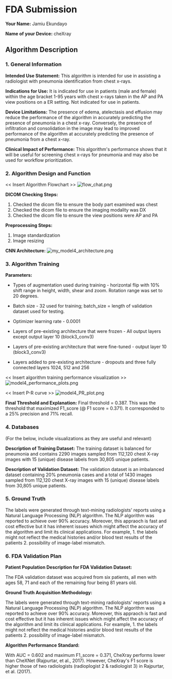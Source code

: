 # FDA  Submission

**Your Name:**  Jamiu Ekundayo

**Name of your Device:**  cheXray

## Algorithm Description 

### 1. General Information

**Intended Use Statement:** This algorithm is intended for use in assisting a radiologist with pneumonia identification from chest x-rays.

**Indications for Use:** It is indicated for use in patients (male and female) within the age bracket 1-95 years with chest x-rays taken in the AP and PA view positions on a ER setting. Not indicated for use in patients.  

**Device Limitations:** The presence of edema, atelectasis and effusion  may reduce the performance of the algorithm in accurately predicting the presence of pneumonia in a chest x-ray. Conversely, the presence of infiltration and consolidation in the image may lead to improved performance of the algorithm at accurately predicting the presence of pneumonia from a chest x-ray.  

**Clinical Impact of Performance:** This algorithm's performance shows that it will be useful for screening chest x-rays for pneumonia and may also be used for workflow prioritization. 

### 2. Algorithm Design and Function

<< Insert Algorithm Flowchart >>
![flow_chat.png](attachment:flow_chat.png)

**DICOM Checking Steps:**

   1. Checked the dicom file to ensure the body part examined was chest
   2. Checked the dicom file to ensure the imaging modality was DX
   3. Checked the dicom file to ensure the view positions were AP and PA

**Preprocessing Steps:**

   1. Image standardization
   2. Image resizing 
   
**CNN Architecture:**
![my_model4_architecture.png](attachment:my_model4_architecture.png)

### 3. Algorithm Training

**Parameters:**

* Types of augmentation used during training - horizontal flip with 10% shift range in height, width, shear and zoom. Rotation range was set to 20 degrees.

* Batch size - 32 used for training; batch_size = length of validation dataset used for testing. 

* Optimizer learning rate - 0.0001

* Layers of pre-existing architecture that were frozen - All output layers except output layer 10 (block3_conv3)

* Layers of pre-existing architecture that were fine-tuned - output layer 10 (block3_conv3)

* Layers added to pre-existing architecture - dropouts and three fully connected layers 1024, 512 and 256

<< Insert algorithm training performance visualization >> 
![model4_performance_plots.png](attachment:model4_performance_plots.png)


<< Insert P-R curve >>
![model4_PR_plot.png](attachment:model4_PR_plot.png)

**Final Threshold and Explanation:** Final threshold = 0.387. This was the threshold that maximized F1_score (@ F1 score = 0.371). It corresponded to a 25% precision and 71% recall.

### 4. Databases
 (For the below, include visualizations as they are useful and relevant)

**Description of Training Dataset:** The training dataset is balanced for pneumonia and contains 2290 images sampled from 112,120 chest X-ray images with 15 (unique) disease labels from 30,805 unique patients.  

**Description of Validation Dataset:** The validation dataset is an imbalanced dataset containing 20% pneumonia cases and a total of 1430 images sampled from 112,120 chest X-ray images with 15 (unique) disease labels from 30,805 unique patients. 


### 5. Ground Truth

The labels were generated through text-mining radiologists' reports using a Natural Language Processing (NLP) algorithm. The 
NLP algorithm was reported to achieve over 90% accuracy. Moreover, this appraoch is fast and cost effective but it has inherent issues which might affect the accuracy of the algorithm and limit its clinical applications. For example, 
    1. the labels might not reflect the medical histories and/or blood test results of the patients
    2. possibility of image-label mismatch.


### 6. FDA Validation Plan

**Patient Population Description for FDA Validation Dataset:** 

The FDA validation dataset was acquired from six patients, all men with ages 58, 71 and each of the remaining four being 81 years old.

**Ground Truth Acquisition Methodology:**

The labels were generated through text-mining radiologists' reports using a Natural Language Processing (NLP) algorithm. The 
NLP algorithm was reported to achieve over 90% accuracy. Moreover, this appraoch is fast and cost effective but it has inherent issues which might affect the accuracy of the algorithm and limit its clinical applications. For example, 
    1. the labels might not reflect the medical histories and/or blood test results of the patients
    2. possibility of image-label mismatch.

**Algorithm Performance Standard:**

With AUC = 0.602 and maximum F1_score = 0.371, CheXray performs lower than CheXNet (Rajpurtar, et al., 2017). However, CheXray's F1 score is higher those of two radiologists (radioplogist 2 & radiologist 3) in Rajpurtar, et al. (2017).
